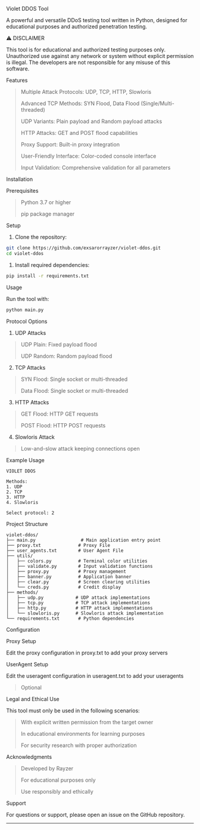 Violet DDOS Tool

A powerful and versatile DDoS testing tool written in Python, designed for educational purposes and authorized penetration testing.

⚠️ DISCLAIMER

This tool is for educational and authorized testing purposes only. Unauthorized use against any network or system without explicit permission is illegal. The developers are not responsible for any misuse of this software.

Features

> Multiple Attack Protocols: UDP, TCP, HTTP, Slowloris
> 
> Advanced TCP Methods: SYN Flood, Data Flood (Single/Multi-threaded)
> 
> UDP Variants: Plain payload and Random payload attacks
>
> HTTP Attacks: GET and POST flood capabilities
> 
> Proxy Support: Built-in proxy integration
>
> User-Friendly Interface: Color-coded console interface
> 
> Input Validation: Comprehensive validation for all parameters

Installation

Prerequisites

> Python 3.7 or higher
> 
> pip package manager

Setup

1. Clone the repository:

```bash
git clone https://github.com/exsarorrayzer/violet-ddos.git
cd violet-ddos
```

1. Install required dependencies:

```bash
pip install -r requirements.txt
```

Usage

Run the tool with:

```bash
python main.py
```

Protocol Options

1. UDP Attacks
> UDP Plain: Fixed payload flood
>
> UDP Random: Random payload flood

2. TCP Attacks
> SYN Flood: Single socket or multi-threaded
> 
> Data Flood: Single socket or multi-threaded

3. HTTP Attacks
> GET Flood: HTTP GET requests
> 
> POST Flood: HTTP POST requests

4. Slowloris Attack
> Low-and-slow attack keeping connections open

Example Usage

```
VIOLET DDOS

Methods:
1. UDP
2. TCP
3. HTTP
4. Slowloris

Select protocol: 2
```

Project Structure

```
violet-ddos/
├── main.py                 # Main application entry point
├── proxy.txt              # Proxy File
├── user_agents.txt        # User Agent File
├── utils/
│   ├── colors.py          # Terminal color utilities
│   ├── validate.py        # Input validation functions
│   ├── proxy.py           # Proxy management
│   ├── banner.py          # Application banner
│   ├── clear.py           # Screen clearing utilities
│   └── creds.py           # Credit display
├── methods/
│   ├── udp.py            # UDP attack implementations
│   ├── tcp.py            # TCP attack implementations
│   ├── http.py           # HTTP attack implementations
│   └── slowloris.py      # Slowloris attack implementation
└── requirements.txt       # Python dependencies
```

Configuration

Proxy Setup

Edit the proxy configuration in proxy.txt to add your proxy servers

UserAgent Setup

Edit the useragent configuration in useragent.txt to add your useragents


> Optional


Legal and Ethical Use

This tool must only be used in the following scenarios:

> With explicit written permission from the target owner
> 
> In educational environments for learning purposes
> 
> For security research with proper authorization

Acknowledgments

> Developed by Rayzer
>
> For educational purposes only
>
> Use responsibly and ethically

Support

For questions or support, please open an issue on the GitHub repository.

---

